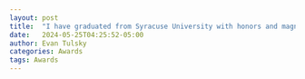 ```yaml
---
layout: post
title:  "I have graduated from Syracuse University with honors and magna cum laude"
date:   2024-05-25T04:25:52-05:00
author: Evan Tulsky
categories: Awards
tags: Awards
---
```


